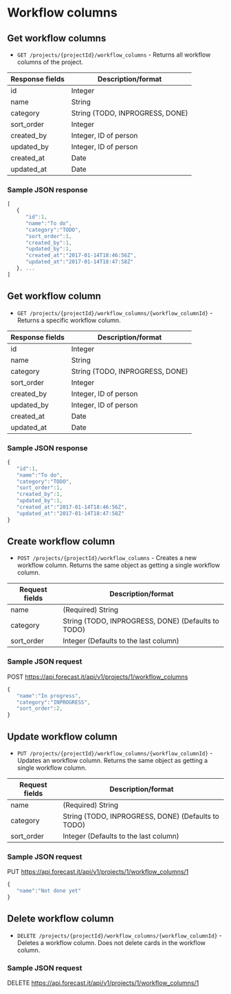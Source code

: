 # Workflow columns

## Get workflow columns

* `GET /projects/{projectId}/workflow_columns` - Returns all workflow columns of the project.

|Response fields | Description/format|
|------------ | -------------|
|id | Integer|
|name | String|
|category | String (TODO, INPROGRESS, DONE)|
|sort_order | Integer|
|created_by | Integer, ID of person|
|updated_by | Integer, ID of person|
|created_at | Date|
|updated_at | Date|

### Sample JSON response
```javascript
[
   {
      "id":1,
      "name":"To do",
      "category":"TODO",
      "sort_order":1,
      "created_by":1,
      "updated_by":1,
      "created_at":"2017-01-14T18:46:56Z",
      "updated_at":"2017-01-14T18:47:58Z"
   }, ...
]
```

## Get workflow column

* `GET /projects/{projectId}/workflow_columns/{workflow_columnId}` - Returns a specific workflow column.

|Response fields | Description/format|
|------------ | -------------|
|id | Integer|
|name | String|
|category | String (TODO, INPROGRESS, DONE)|
|sort_order | Integer|
|created_by | Integer, ID of person|
|updated_by | Integer, ID of person|
|created_at | Date|
|updated_at | Date|

### Sample JSON response
```javascript
{
   "id":1,
   "name":"To do",
   "category":"TODO",
   "sort_order":1,
   "created_by":1,
   "updated_by":1,
   "created_at":"2017-01-14T18:46:56Z",
   "updated_at":"2017-01-14T18:47:58Z"
}
```

## Create workflow column

* `POST /projects/{projectId}/workflow_columns` - Creates a new workflow column. Returns the same object as getting a single workflow column.

|Request fields | Description/format|
|------------ | -------------|
|name | (Required) String|
|category | String (TODO, INPROGRESS, DONE) (Defaults to TODO)|
|sort_order | Integer (Defaults to the last column)|

### Sample JSON request
POST https://api.forecast.it/api/v1/projects/1/workflow_columns

```javascript
{
   "name":"In progress",
   "category":"INPROGRESS",
   "sort_order":2,
}
```

## Update workflow column

* `PUT /projects/{projectId}/workflow_columns/{workflow_columnId}` - Updates an workflow column. Returns the same object as getting a single workflow column.

|Request fields | Description/format|
|------------ | -------------|
|name | (Required) String|
|category | String (TODO, INPROGRESS, DONE) (Defaults to TODO)|
|sort_order | Integer (Defaults to the last column)|

### Sample JSON request
PUT https://api.forecast.it/api/v1/projects/1/workflow_columns/1

```javascript
{
   "name":"Not done yet"
}
```

## Delete workflow column

* `DELETE /projects/{projectId}/workflow_columns/{workflow_columnId}` - Deletes a workflow column. Does not delete cards in the workflow column.

### Sample JSON request
DELETE https://api.forecast.it/api/v1/projects/1/workflow_columns/1